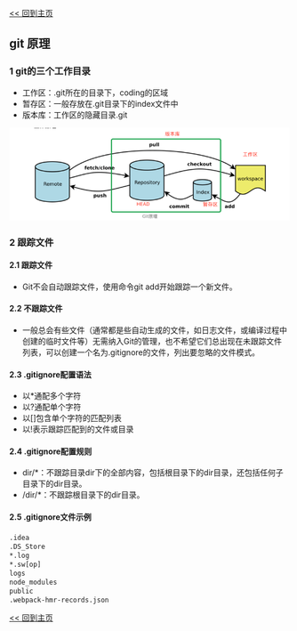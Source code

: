 [<< 回到主页](http://suzy1993.github.io/misszy/)

## git 原理

### 1 git的三个工作目录
* 工作区：.git所在的目录下，coding的区域
* 暂存区：一般存放在.git目录下的index文件中
* 版本库：工作区的隐藏目录.git

![image](images/1.png)

### 2 跟踪文件
#### 2.1 跟踪文件
* Git不会自动跟踪文件，使用命令git add开始跟踪一个新文件。

#### 2.2 不跟踪文件
* 一般总会有些文件（通常都是些自动生成的文件，如日志文件，或编译过程中创建的临时文件等）无需纳入Git的管理，也不希望它们总出现在未跟踪文件列表，可以创建一个名为.gitignore的文件，列出要忽略的文件模式。

#### 2.3 .gitignore配置语法
* 以\*通配多个字符
* 以?通配单个字符
* 以\[]包含单个字符的匹配列表
* 以!表示跟踪匹配到的文件或目录

#### 2.4 .gitignore配置规则
* dir/\*：不跟踪目录dir下的全部内容，包括根目录下的dir目录，还包括任何子目录下的dir目录。
* /dir/\*：不跟踪根目录下的dir目录。

#### 2.5 .gitignore文件示例
```
.idea
.DS_Store
*.log
*.sw[op]
logs
node_modules
public
.webpack-hmr-records.json
```
 
[<< 回到主页](http://suzy1993.github.io/misszy/)

